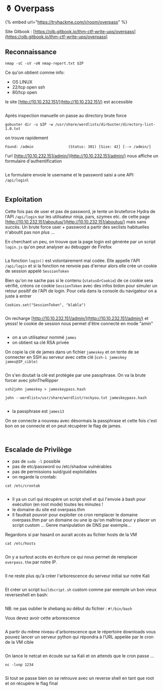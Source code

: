 # ⚱️ Overpass

{% embed url="https://tryhackme.com/r/room/overpass" %}

Site Gitbook : [https://olb.gitbook.io/thm-ctf-write-ups/overpass](https://olb.gitbook.io/thm-ctf-write-ups/overpass)

## Reconnaissance

```
nmap -sC -sV -oN nmap-report.txt $IP 
```

Ce qu'on obtient comme info:

* OS LINUX&#x20;
* 22/tcp open  ssh&#x20;
* 80/tcp open

le site [http://10.10.232.151/](http://10.10.232.151/) est accessible

<figure><img src=".gitbook/assets/image (33).png" alt=""><figcaption></figcaption></figure>

&#x20;Après inspection manuelle on passe au directory brute force

```
gobuster dir -u $IP -w /usr/share/wordlists/dirbuster/directory-list-1.0.txt 
```

on trouve rapidement&#x20;

`Found: /admin                (Status: 301) [Size: 42] [--> /admin/]`&#x20;

l'url [http://10.10.232.151/admin/](http://10.10.232.151/admin/) nous affiche un formulaire d'authentification

<figure><img src=".gitbook/assets/image (34).png" alt=""><figcaption></figcaption></figure>

Le formulaire envoie le username et le password saisi a une API: `/api/login`\


<figure><img src=".gitbook/assets/image (37).png" alt=""><figcaption></figcaption></figure>

## Exploitation

Cette fois pas de user et pas de password, je tente un bruteforce Hydra de l'API `/api/login` sur les utilisateur ninja, pars, szymex etc. de cette page [http://10.10.232.151/aboutus/](http://10.10.232.151/aboutus/) mais sans succès. Un brute force user + password a partir des seclists habituelles n'aboutit pas non plus ...



En cherchant un peu, on trouve que la page login est générée par un script `login.js` qu'on peut analyser au debugger de Firefox

<figure><img src=".gitbook/assets/image (39).png" alt=""><figcaption></figcaption></figure>

La fonction `login()` est volontairement mal codée. Elle appelle l'API `/api/login` et si la fonction ne renvoie pas d'erreur alors elle crée un cookie de session appelé `SessionToken`

Bien qu'on ne sache pas si le contenu (`statusOrCookie`) de ce cookie sera vérifié, créons ce cookie `SessionToken`  avec des infos bidon pour simuler un retour positif de l'API de login. Pour cela dans la console du navigateur on a juste à entrer

```
Cookies.set("SessionToken", "blabla") 
```

<figure><img src=".gitbook/assets/image (40).png" alt=""><figcaption></figcaption></figure>



On recharge [http://10.10.232.151/admin/](http://10.10.232.151/admin/) et yesss!  le cookie de session nous permet d'être connecté en mode "amin"

<figure><img src=".gitbook/assets/image (41).png" alt=""><figcaption></figcaption></figure>

* on a un utilisateur nommé `james`
* on obtient sa clé RSA privée&#x20;

On copie la clé de james dans un fichier `jameskey` et on tente de se connecter en SSH au serveur avec cette clé (`ssh-i jameskey james@IP_cible)`

<figure><img src=".gitbook/assets/image (42).png" alt=""><figcaption></figcaption></figure>

On s'en doutait la clé est protégée par une passphrase. On va la brute forcer avec johnTheRipper

```
ssh2john jameskey > jameskeypass.hash
```

```
john --wordlist=/usr/share/wordlist/rockyou.txt jameskeypass.hash
```

<figure><img src=".gitbook/assets/image (43).png" alt=""><figcaption></figcaption></figure>

* la passphrase est `james13`

On se connecte a nouveau avec désormais la passphrase et cette fois c'est bon on se connecte et on peut récupérer le flag de james.

<figure><img src=".gitbook/assets/image (45).png" alt=""><figcaption></figcaption></figure>

<figure><img src=".gitbook/assets/image (44).png" alt=""><figcaption></figcaption></figure>

## Escalade de Privilège

* pas de `sudo -l`  possible
* pas de etc/password ou /etc/shadow vulnérables
* pas de permissions suid/guid exploitables
* on regarde la crontab:

```
cat /etc/crontab
```

<figure><img src=".gitbook/assets/image (48).png" alt=""><figcaption></figcaption></figure>

* Il ya un curl qui récupère un script shell et qui l'envoie à bash pour exécution (en root mode) toutes les minutes !
* le domaine du site est overpass.thm
* Il faudrait pouvoir pour exploiter ce cron remplacer le domaine overpass.thm par un domaine ou une ip qu'on maîtrise pour y placer un script custom ... Genre manipulation de DNS par exemple...

Regardons si par hasard on aurait accès au fichier hosts de la VM

```
cat /etc/hosts
```

<figure><img src=".gitbook/assets/image (49).png" alt=""><figcaption></figcaption></figure>

On y a surtout accès en écriture ce qui nous permet de remplacer `overpass.thm` par notre IP.

<figure><img src=".gitbook/assets/image (50).png" alt=""><figcaption></figcaption></figure>

Il ne reste plus qu'à créer l'arborescence du serveur initial sur notre Kali

<figure><img src=".gitbook/assets/image (51).png" alt=""><figcaption></figcaption></figure>

Et créer un script `buildscript.sh` custom comme par exemple un bon vieux reverseshell en bash:

<figure><img src=".gitbook/assets/image (52).png" alt=""><figcaption></figcaption></figure>

NB: ne pas oublier le shebang  au début du fichier : `#!/bin/bash`

Vous devez avoir cette arborescence

<figure><img src=".gitbook/assets/image (53).png" alt=""><figcaption></figcaption></figure>

A partir du même niveau d'arborescence que le répertoire downloads vous pouvez lancer un serveur python qui répondra à l’URL appelée par le cron de la VM cible

<figure><img src=".gitbook/assets/image (54).png" alt=""><figcaption></figcaption></figure>

On lance le netcat en écoute sur sa Kali et on attends que le cron passe ...

```
nc -lvnp 1234
```

<figure><img src=".gitbook/assets/image (55).png" alt=""><figcaption></figcaption></figure>

Si tout se passe bien on se retrouve avec un reverse shell en tant que root et on récupère le flag final

<figure><img src=".gitbook/assets/image (56).png" alt=""><figcaption></figcaption></figure>
